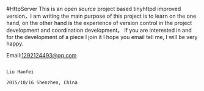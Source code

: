 #HttpServer
    This is an open source project based tinyhttpd improved version，I am writing the main purpose of this project is to
learn on the one hand, on the other hand is the experience of version control in the project development and coordination
development。
    If you are interested in and for the development of a piece I join it I hope you email tell me, I will be very happy.

Email:1292124493@qq.com
                            
                                                                                                       Liu Haofei
                                                                                               2015/10/16 Shenzhen, China